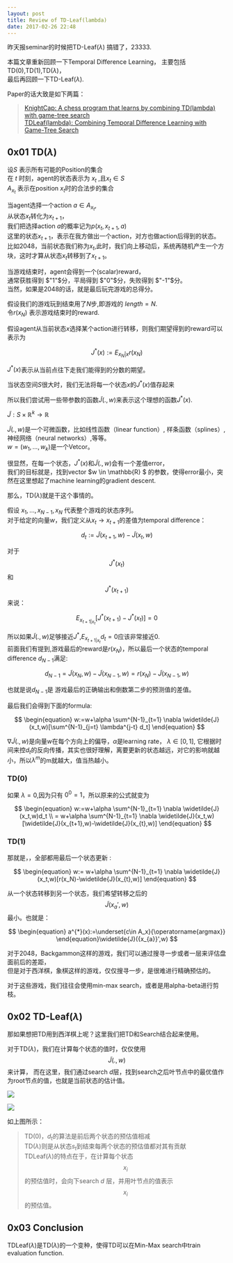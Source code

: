 ```yaml
---
layout: post
title: Review of TD-Leaf(lambda)
date: 2017-02-26 22:48
---
```



昨天报seminar的时候把TD-Leaf$(\lambda)$ 搞错了，23333.

本篇文章重新回顾一下Temporal Difference Learning， 
主要包括TD$(0)$,TD$(1)$,TD$(\lambda)$，  
最后再回顾一下TD-Leaf$(\lambda)$.

Paper的话大致是如下两篇：

> [KnightCap: A chess program that learns by combining TD(lambda) with game-tree search][1]  
> [TDLeaf(lambda): Combining Temporal Difference Learning with Game-Tree Search][2]  



## 0x01 TD$(\lambda)$

设$S$ 表示所有可能的Position的集合  
在 $t$ 时刻，agent的状态表示为 $x_t$ ,且$x_t \in S$  
$A_{x_t}$ 表示在position $x_t$时的合法步的集合  

当agent选择一个action $a \in A_{x_t}$,  
从状态$x_t$转化为$x_{t+1}$，  
我们把选择action $a$的概率记为$p(x_t,x_{t+1},a)$  
这里的状态$x_{t+1}$，表示在我方做出一个action，对方也做action后得到的状态。  
比如2048，当前状态我们称为$x_t$,此时，我们向上移动后，系统再随机产生一个方块，这时才算从状态$x_t$转移到了$x_{t+1}$。

当游戏结束时，agent会得到一个(scalar)reward，  
通常获胜得到 $"1"$分，平局得到 $"0"$分，失败得到 $"-1"$分。  
当然，如果是2048的话，就是最后玩完游戏的总得分。

假设我们的游戏玩到结束用了$N$步,即游戏的 $length=N$.  
令$r(x_N)$ 表示游戏结束时的reward.

假设agent从当前状态$x$选择某个action进行转移，则我们期望得到的reward可以表示为  

$$
\begin{equation}
J^{*}(x):=E_{x_N|x}r(x_N) 
\end{equation}
$$

$J^{*}(x)$表示从当前点往下走我们能得到的分数的期望。

当状态空间$S$很大时，我们无法将每一个状态$x$的$J^{*}(x)$值存起来

所以我们尝试用一些带参数的函数$\widetilde{J}(.,w)$来表示这个理想的函数$J^{*}(x)$.

$\widetilde{J}:S \times \mathbb{R}^{k}\rightarrow \mathbb{R}$ 

$\widetilde{J}(.,w)$是一个可微函数，比如线性函数（linear function）, 样条函数（splines）, 神经网络（neural
networks）,等等。  
$w=(w_1,...,w_k)$是一个Vetcor。

很显然，在每一个状态，$J^{*}(x)$和$\widetilde{J}(.,w)$会有一个差值error，  
我们的目标就是，找到vector $w \in \mathbb{R} $ 的参数，使得error最小，突然在这里想起了machine learning的gradient descent.

那么，TD$(\lambda)$就是干这个事情的。


假设 $x_1,...,x_{N-1},x_N$ 代表整个游戏的状态序列。  
对于给定的向量$w$，我们定义从$x_t \rightarrow x_{t+1}$的差值为temporal
difference：

$$
\begin{equation}
d_t:=\widetilde{J}(x_{t+1},w)-\widetilde{J}(x_t,w)
\end{equation}
$$

对于$$J^{*}(x_t)$$ 和 $$J^{*}(x_{t+1})$$来说：

$$E_{x_{t+1|x_t}}[J^{*}(x_{t+1})-J^{*}(x_{t})]=0$$

所以如果$\widetilde{J}(.,w)$足够接近$J^{*}$,$E_{x_{t+1|x_t}}d_t=0$应该非常接近0.  
前面我们有提到,游戏最后的reward是$r(x_N)$，所以最后一个状态的temporal difference $d_{N-1}$满足:  

$$d_{N-1}=\widetilde{J}(x_N,w)-\widetilde{J}(x_{N-1},w)=r(x_N)-\widetilde{J}(x_{N-1},w)$$

也就是说$d_{N-1}$是 游戏最后的正确输出和倒数第二步的预测值的差值。

最后我们会得到下面的formula:

$$
\begin{equation}
w:=w+\alpha \sum^{N-1}_{t=1} \nabla \widetilde{J}(x_t,w)[\sum^{N-1}_{j=t} \lambda^{j-t} d_t]
\end{equation}
$$

$\nabla \widetilde{J}(.,w)$是向量$w$在每个方向上的偏导，$\alpha$是learning rate， $\lambda \in [0,1]$, 它根据时间来控$d_t$的反向传播，其实也很好理解，离要更新的状态越远，对它的影响就越小，所以$\lambda^{m}$的m就越大，值当热越小。

### TD$(0)$

如果 $\lambda=0$,因为只有 $0^0=1$，所以原来的公式就变为

$$
\begin{equation}
w:=w+\alpha \sum^{N-1}_{t=1} \nabla \widetilde{J}(x_t,w)d_t \\
= w+\alpha \sum^{N-1}_{t=1} \nabla \widetilde{J}(x_t,w)[\widetilde{J}(x_{t+1},w)-\widetilde{J}(x_{t},w)]
\end{equation}
$$

### TD$(1)$

那就是，，全部都用最后一个状态更新 :

$$
\begin{equation}
w:= w+\alpha \sum^{N-1}_{t=1} \nabla \widetilde{J}(x_t,w)[r(x_N)-\widetilde{J}(x_{t},w)]
\end{equation}
$$

从一个状态转移到另一个状态，我们希望转移之后的$$\widetilde{J}({x_{a}}',w)$$最小。也就是：

$$
\begin{equation}
a^{*}(x):=\underset{c\in A_x}{\operatorname{argmax}}
\end{equation}\widetilde{J}({x_{a}}',w)
$$

对于2048，Backgammon这样的游戏，我们可以通过搜寻一步或者一层来评估盘面前后的差距，  
但是对于西洋棋，象棋这样的游戏，仅仅搜寻一步，是很难进行精确预估的。

对于这些游戏，我们往往会使用min-max search，或者是用alpha-beta进行剪枝。


## 0x02 TD-Leaf$(\lambda)$

那如果想把TD用到西洋棋上呢？这里我们把TD和Search结合起来使用。

对于TD$(\lambda)$，我们在计算每个状态的值时，仅仅使用$$\widetilde{J}(.,w)$$来计算， 而在这里，我们通过search  $d$层，找到search之后叶节点中的最优值作为root节点的值，也就是当前状态的估计值。  

![][3]

![][4]

如上图所示：
> TD$(0)$，$d_t$的算法是前后两个状态的预估值相减  
> TD$(\lambda)$则是从状态$s_t$到结束每两个状态的预估值都对其有贡献  
> TDLeaf$(\lambda)$的特点在于，在计算每个状态$$ x_i $$的预估值时，会向下search $d$ 层，并用叶节点的值表示$$x_i$$的预估值。  


## 0x03 Conclusion

TDLeaf$(\lambda)$是TD$(\lambda)$的一个变种，使得TD可以在Min-Max search中train evaluation function.

  [1]: https://arxiv.org/pdf/cs/9901002.pdf
  [2]: https://arxiv.org/pdf/cs/9901001.pdf
  [3]: http://7xi3e9.com1.z0.glb.clouddn.com/Selection_007.png
  [4]: http://7xi3e9.com1.z0.glb.clouddn.com/Selection_009.png
